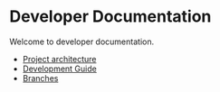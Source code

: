 # Developer Documentation

Welcome to developer documentation.

- [Project architecture](ARCHITECTURE.md)
- [Development Guide](DEVELOPMENT_GUIDE.md)
- [Branches](BRANCHES.md)